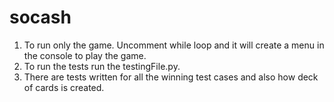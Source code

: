 # socash

1. To run only the game. Uncomment while loop and it will create a menu in the console to play the game.
2. To run the tests run the testingFile.py.
3. There are tests written for all the winning test cases and also how deck of cards is created.

